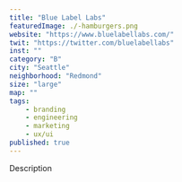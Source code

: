 ```yaml
---
title: "Blue Label Labs"
featuredImage: ./-hamburgers.png
website: "https://www.bluelabellabs.com/"
twit: "https://twitter.com/bluelabellabs"
inst: ""
category: "B"
city: "Seattle"
neighborhood: "Redmond"
size: "large"
map: ""
tags:
    - branding
    - engineering
    - marketing
    - ux/ui
published: true
---
```


Description
